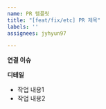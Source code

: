 ```yaml
---
name: PR 템플릿
title: "[feat/fix/etc] PR 제목"
labels: ''
assignees: jyhyun97

---
```


**연결 이슈**

**디테일**
- 작업 내용1
- 작업 내용2
